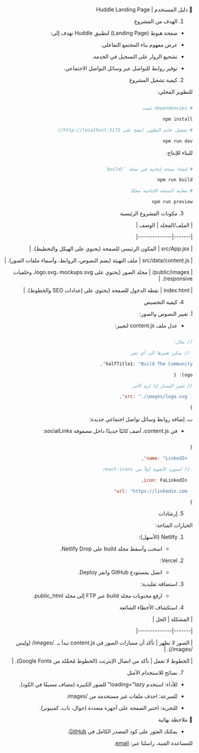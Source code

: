 <div dir="rtl">

<div dir="auto">
📖 دليل المستخدم | Huddle Landing Page

1. الهدف من المشروع

- صفحة هبوط (Landing Page) لتطبيق Huddle تهدف إلى:

- عرض مفهوم بناء المجتمع التفاعلي.

- تشجيع الزوار على التسجيل في الخدمة.

- توفير روابط للتواصل عبر وسائل التواصل الاجتماعي.

2. كيفية تشغيل المشروع

للتطوير المحلي:

```bash

# dependencies تثبيت

npm install

# تشغيل خادم التطوير (يفتح على http://localhost:5173/)

npm run dev

```

للبناء للإنتاج:

```bash

# إنشاء نسخة إنتاجية في مجلد `/build`

npm run build

# معاينة النسخة الإنتاجية محليًا

npm run preview

```


3. مكونات المشروع الرئيسية

| الملف/المجلد | الوصف |

|-------|--------------|

| src/App.jsx	| المكون الرئيسي للصفحة (يحتوي على الهيكل والتخطيط). |

| src/data/content.js	| ملف التهيئة (يضم النصوص، الروابط، وأسماء ملفات الصور). |

| public/images/	| مجلد الصور (يحتوي على logo.svg، mockups.svg، وخلفيات responsive). |

| index.html	| نقطة الدخول للصفحة (يحتوي على إعدادات SEO والخطوط). |


4. كيفية التخصيص

أ. تغيير النصوص والصور:

- عدل ملف content.js لتغيير:

```js

// مثال:

 // يمكن تغييرها إلى أي نص

halfTitle1: "Build The Community",

logo: {

// تغيير المسار إذا لزم الأمر

  src: "./images/logo.svg",

}

```

ب. إضافة روابط وسائل تواصل اجتماعي جديدة:

- في content.js، أضف كائنًا جديدًا داخل مصفوفة socialLinks:

```js

{

  name: "LinkedIn",

 // استورد الأيقونة أولاً من react-icons

  icon: FaLinkedIn,

  url: "https://linkedin.com"

}

```

5. إرشادات 

الخيارات المتاحة:

1. Netlify (الأسهل):

    - اسحب وأسقط مجلد build على Netlify Drop.

2. Vercel:

    - اتصل بمستودع GitHub وانقر Deploy.

3. استضافة تقليدية:

    - ارفع محتويات مجلد build عبر FTP إلى مجلد public_html.


6. استكشاف الأخطاء الشائعة

| المشكلة | الحل |

|-------|--------------|

| الصور لا تظهر	| تأكد أن مسارات الصور في content.js تبدأ بـ ./images/ (وليس /images/). |

| الخطوط لا تعمل	| تأكد من اتصال الإنترنت (الخطوط مُحمَّلة من Google Fonts). |

7. نصائح للاستخدام الأمثل

- للأداء: استخدم loading="lazy" للصور الكبيرة (مضاف مسبقًا في الكود).

- للسرعة: احذف ملفات غير مستخدمة من /images.

- للتجربة: اختبر الصفحة على أجهزة متعددة (جوال، تاب، كمبيوتر).



📌 ملاحظة نهائية

- يمكنك العثور على كود المصدر الكامل في [GitHub](https://github.com/AbdulrahmanFrontend/huddle-landing-abdulrahman).

للمساعدة الفنية، راسلنا عبر: [email](abdulrahman.abdelstar@gmail.com).
</div>